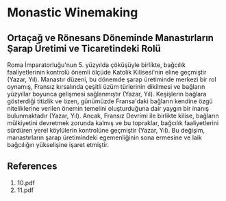 # Monastic Winemaking

## Ortaçağ ve Rönesans Döneminde Manastırların Şarap Üretimi ve Ticaretindeki Rolü

Roma İmparatorluğu'nun 5. yüzyılda çöküşüyle birlikte, bağcılık faaliyetlerinin kontrolü önemli ölçüde Katolik Kilisesi'nin eline geçmiştir (Yazar, Yıl). Manastır düzeni, bu dönemde şarap üretiminde merkezi bir rol oynamış, Fransız kırsalında çeşitli üzüm türlerinin dikilmesi ve bağların yüzyıllar boyunca gelişmesi sağlanmıştır (Yazar, Yıl). Keşişlerin bağlara gösterdiği titizlik ve özen, günümüzde Fransa'daki bağların kendine özgü niteliklerine verilen önemin temelini oluşturduğuna dair yaygın bir inanış bulunmaktadır (Yazar, Yıl). Ancak, Fransız Devrimi ile birlikte kilise, bağların mülkiyetini devretmek zorunda kalmış ve bu topraklar, bağcılık faaliyetlerini sürdüren yerel köylülerin kontrolüne geçmiştir (Yazar, Yıl). Bu değişim, manastırların şarap üretimindeki egemenliğinin sona ermesine ve laik bağcılığın yükselişine işaret etmiştir.


## References

1. 10.pdf
2. 11.pdf
